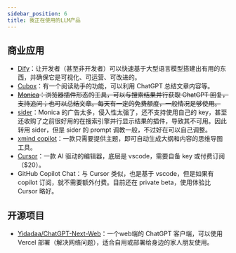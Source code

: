 ```yaml
---
sidebar_position: 6
title: 我正在使用的LLM产品
---
```


## 商业应用

- [Dify](https://dify.ai/)：让开发者（甚至非开发者）可以快速基于大型语言模型搭建出有用的东西，并确保它是可视化、可运营、可改进的。
- [Cubox](https://cubox.pro/)：有一个阅读助手的功能，可以利用 ChatGPT 总结文章内容等。
- ~~[Monica](http://monica.im/)：浏览器插件形态的工具，可以与搜索结果并行获取 ChatGPT 回复，支持追问；也可以总结文章。每天有一定的免费额度，一般情况足够使用。~~
- [sider](https://chatgpt-sidebar.com/)：Monica 的广告太多，侵入性太强了，还不支持使用自己的 key，甚至还收购了之前很好用的在搜索引擎并行显示结果的插件，导致其不可用。因此转用 sider，但是 sider 的 prompt 调教一般，不过好在可以自己调整。
- [xmind copilot](https://xmind.ai/cn)：一款只需要提供主题，即可自动生成大纲和内容的思维导图工具。
- [Cursor](https://www.cursor.so/)：一款 AI 驱动的编辑器，底层是 vscode，需要自备 key 或付费订阅（$20）。
- GitHub Copilot Chat：与 Cursor 类似，也是基于 vscode，但是如果有 copilot 订阅，就不需要额外付费。目前还在 private beta，使用体验比 Cursor 略好。

## 开源项目

- [Yidadaa/ChatGPT-Next-Web](https://github.com/Yidadaa/ChatGPT-Next-Web)：一个web端的 ChatGPT 客户端，可以使用 Vercel 部署（解决网络问题），适合自用或部署给身边的家人朋友使用。